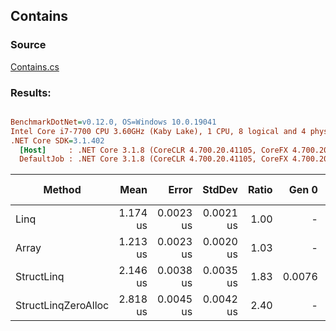 ﻿## Contains

### Source
[Contains.cs](../../src/StructLinq.Benchmark/Contains.cs)

### Results:
``` ini

BenchmarkDotNet=v0.12.0, OS=Windows 10.0.19041
Intel Core i7-7700 CPU 3.60GHz (Kaby Lake), 1 CPU, 8 logical and 4 physical cores
.NET Core SDK=3.1.402
  [Host]     : .NET Core 3.1.8 (CoreCLR 4.700.20.41105, CoreFX 4.700.20.41903), X64 RyuJIT
  DefaultJob : .NET Core 3.1.8 (CoreCLR 4.700.20.41105, CoreFX 4.700.20.41903), X64 RyuJIT


```
|              Method |     Mean |     Error |    StdDev | Ratio |  Gen 0 | Gen 1 | Gen 2 | Allocated |
|-------------------- |---------:|----------:|----------:|------:|-------:|------:|------:|----------:|
|                Linq | 1.174 us | 0.0023 us | 0.0021 us |  1.00 |      - |     - |     - |         - |
|               Array | 1.213 us | 0.0023 us | 0.0020 us |  1.03 |      - |     - |     - |         - |
|          StructLinq | 2.146 us | 0.0038 us | 0.0035 us |  1.83 | 0.0076 |     - |     - |      32 B |
| StructLinqZeroAlloc | 2.818 us | 0.0045 us | 0.0042 us |  2.40 |      - |     - |     - |         - |
